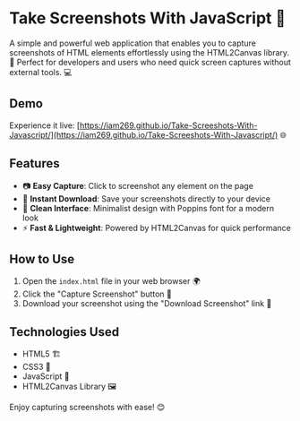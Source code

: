# Take Screenshots With JavaScript 📸

A simple and powerful web application that enables you to capture screenshots of HTML elements effortlessly using the HTML2Canvas library. 🚀 Perfect for developers and users who need quick screen captures without external tools. 💻

## Demo

Experience it live: [https://iam269.github.io/Take-Screeshots-With-Javascript/](https://iam269.github.io/Take-Screeshots-With-Javascript/) 🌐

## Features

- 📷 **Easy Capture**: Click to screenshot any element on the page
- 💾 **Instant Download**: Save your screenshots directly to your device
- 🎨 **Clean Interface**: Minimalist design with Poppins font for a modern look
- ⚡ **Fast & Lightweight**: Powered by HTML2Canvas for quick performance

## How to Use

1. Open the `index.html` file in your web browser 🌍
2. Click the "Capture Screenshot" button 📸
3. Download your screenshot using the "Download Screenshot" link 💾

## Technologies Used

- HTML5 🏗️
- CSS3 🎨
- JavaScript 📜
- HTML2Canvas Library 🖼️

Enjoy capturing screenshots with ease! 😊